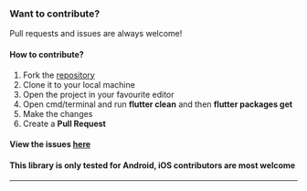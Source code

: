 ### Want to contribute? 
Pull requests and issues are always welcome!

#### How to contribute?
<ol>
  <li> Fork the <a href="https://github.com/scrum-lab/progress_dialog">repository</a></li>
  <li> Clone it to your local machine </li>
  <li> Open the project in your favourite editor </li>  
  <li> Open cmd/terminal and run <b>flutter clean</b> and then <b>flutter packages get</b> </li>
  <li> Make the changes </li>
  <li> Create a <b>Pull Request</b> </li>
</ol>

#### View the issues [here](https://github.com/scrum-lab/progress_dialog/issues)

#### This library is only tested for Android, iOS contributors are most welcome

---
